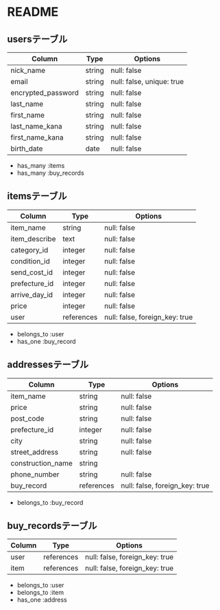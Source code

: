# README

## usersテーブル
| Column                | Type   | Options     |
| --------------------- | ------ | ----------- |
| nick_name             | string | null: false |
| email                 | string | null: false, unique: true |
| encrypted_password    | string | null: false |
| last_name             | string | null: false |
| first_name            | string | null: false |
| last_name_kana        | string | null: false |
| first_name_kana       | string | null: false |
| birth_date            | date   | null: false |
- has_many :items
- has_many :buy_records

## itemsテーブル
| Column             | Type       | Options                        |
| ------------------ | ---------- | ------------------------------ |
| item_name          | string     | null: false                    |
| item_describe      | text       | null: false                    |
| category_id        | integer    | null: false                    |
| condition_id       | integer    | null: false                    |
| send_cost_id       | integer    | null: false                    |
| prefecture_id      | integer    | null: false                    |
| arrive_day_id      | integer    | null: false                    |
| price              | integer    | null: false                    |
| user               | references | null: false, foreign_key: true |
- belongs_to :user
- has_one :buy_record

## addressesテーブル
| Column            | Type       | Options                        |
| ----------------- | ---------- | ------------------------------ |
| item_name         | string     | null: false                    |
| price             | string     | null: false                    |
| post_code         | string     | null: false                    |
| prefecture_id     | integer    | null: false                    |
| city              | string     | null: false                    |
| street_address    | string     | null: false                    |
| construction_name | string     |                                |
| phone_number      | string     | null: false                    |
| buy_record        | references | null: false, foreign_key: true |
- belongs_to :buy_record

## buy_recordsテーブル
| Column             | Type       | Options                        |
| ------------------ | ---------- | ------------------------------ |
| user               | references | null: false, foreign_key: true |
| item               | references | null: false, foreign_key: true |
- belongs_to :user
- belongs_to :item
- has_one :address